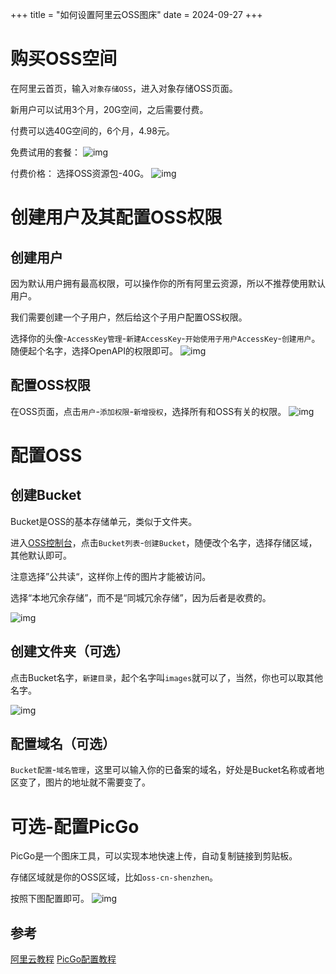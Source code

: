 +++
title = "如何设置阿里云OSS图床"
date = 2024-09-27
+++

# 购买OSS空间
在阿里云首页，输入`对象存储OSS`，进入对象存储OSS页面。

新用户可以试用3个月，20G空间，之后需要付费。

付费可以选40G空间的，6个月，4.98元。

免费试用的套餐：
![img](https://linxz-aliyun.oss-cn-shenzhen.aliyuncs.com/images/20240924232712.png)

付费价格：
选择OSS资源包-40G。
![img](https://linxz-aliyun.oss-cn-shenzhen.aliyuncs.com/images/20240924232848.png)

# 创建用户及其配置OSS权限
## 创建用户
因为默认用户拥有最高权限，可以操作你的所有阿里云资源，所以不推荐使用默认用户。

我们需要创建一个子用户，然后给这个子用户配置OSS权限。

选择你的头像-`AccessKey管理`-`新建AccessKey`-`开始使用子用户AccessKey`-`创建用户`。
随便起个名字，选择OpenAPI的权限即可。
![img](https://linxz-aliyun.oss-cn-shenzhen.aliyuncs.com/images/20240924233549.png)

## 配置OSS权限
在OSS页面，点击`用户`-`添加权限`-`新增授权`，选择所有和OSS有关的权限。
![img](https://linxz-aliyun.oss-cn-shenzhen.aliyuncs.com/images/20240924232349.png)

# 配置OSS
## 创建Bucket
Bucket是OSS的基本存储单元，类似于文件夹。

进入[OSS控制台](https://oss.console.aliyun.com/overview)，点击`Bucket列表`-`创建Bucket`，随便改个名字，选择存储区域，其他默认即可。

注意选择”公共读“，这样你上传的图片才能被访问。

选择“本地冗余存储”，而不是“同城冗余存储”，因为后者是收费的。

![img](https://linxz-aliyun.oss-cn-shenzhen.aliyuncs.com/images/20240924234022.png)

## 创建文件夹（可选）
点击Bucket名字，`新建目录`，起个名字叫`images`就可以了，当然，你也可以取其他名字。

![img](https://linxz-aliyun.oss-cn-shenzhen.aliyuncs.com/images/20240924234250.png)

## 配置域名（可选）
`Bucket配置`-`域名管理`，这里可以输入你的已备案的域名，好处是Bucket名称或者地区变了，图片的地址就不需要变了。

# 可选-配置PicGo
PicGo是一个图床工具，可以实现本地快速上传，自动复制链接到剪贴板。

存储区域就是你的OSS区域，比如`oss-cn-shenzhen`。

按照下图配置即可。
![img](https://linxz-aliyun.oss-cn-shenzhen.aliyuncs.com/images/20240924233803.png)

## 参考
[阿里云教程](https://developer.aliyun.com/article/787128)
[PicGo配置教程](https://picgo.github.io/PicGo-Doc/zh/guide/config.html#%E9%98%BF%E9%87%8C%E4%BA%91oss)